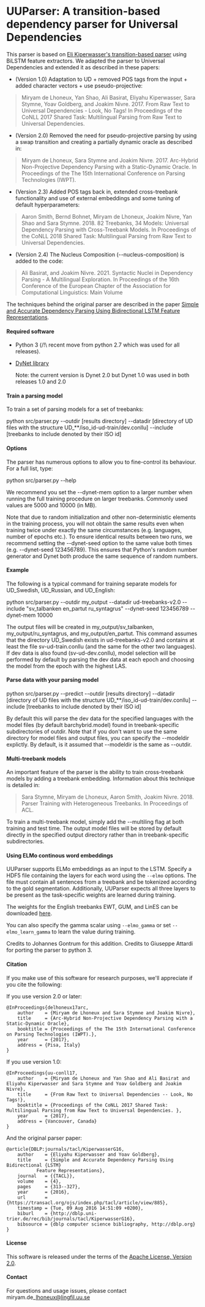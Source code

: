 # UUParser: A transition-based dependency parser for Universal Dependencies

This parser is based on [Eli Kiperwasser's transition-based parser](http://github.com/elikip/bist-parser) using BiLSTM feature extractors.
We adapted the parser to Universal Dependencies and extended it as described in these papers:

* (Version 1.0) Adaptation to UD + removed POS tags from the input + added character vectors + use pseudo-projective:
>Miryam de Lhoneux, Yan Shao, Ali Basirat, Eliyahu Kiperwasser, Sara Stymne, Yoav Goldberg, and Joakim Nivre. 2017. From Raw Text to Universal Dependencies - Look, No Tags! In Proceedings of the CoNLL 2017 Shared Task: Multilingual Parsing from Raw Text to Universal Dependencies.

* (Version 2.0) Removed the need for pseudo-projective parsing by using a swap transition and creating a partially dynamic oracle as described in:
>Miryam de Lhoneux, Sara Stymne and Joakim Nivre. 2017. Arc-Hybrid Non-Projective Dependency Parsing with a Static-Dynamic Oracle. In Proceedings of the The 15th International Conference on Parsing Technologies (IWPT).

* (Version 2.3) Added POS tags back in, extended cross-treebank functionality and use of external embeddings and some tuning of default hyperparameters:

>Aaron Smith, Bernd Bohnet, Miryam de Lhoneux, Joakim Nivre, Yan Shao and Sara Stymne. 2018. 82 Treebanks, 34 Models: Universal Dependency Parsing with Cross-Treebank Models. In Proceedings of the CoNLL 2018 Shared Task: Multilingual Parsing from Raw Text to Universal Dependencies.

* (Version 2.4) The Nucleus Composition (--nucleus-composition) is added to the code:
>Ali Basirat, and Joakim Nivre. 2021. Syntactic Nuclei in Dependency Parsing - A Multilingual Exploration. In Proceedings of the 16th Conference of the European Chapter of the Association for Computational Linguistics: Main Volume 

The techniques behind the original parser are described in the paper [Simple and Accurate Dependency Parsing Using Bidirectional LSTM Feature Representations](https://www.transacl.org/ojs/index.php/tacl/article/viewFile/885/198).

#### Required software

 * Python 3 (/!\ recent move from python 2.7 which was used for all releases).
 * [DyNet library](https://github.com/clab/dynet/tree/master/python)

    Note: the current version is Dynet 2.0 but Dynet 1.0 was used in both releases 1.0 and 2.0


#### Train a parsing model

To train a set of parsing models for a set of treebanks:

python src/parser.py --outdir [results directory] --datadir [directory of UD files with the structure UD\_\*\*/iso\_id-ud-train/dev.conllu] --include [treebanks to include denoted by their ISO id]

#### Options

The parser has numerous options to allow you to fine-control its behaviour. For a full list, type:

python src/parser.py --help

We recommend you set the --dynet-mem option to a larger number when running the full training procedure on larger treebanks.
Commonly used values are 5000 and 10000 (in MB).

Note that due to random initialization and other non-deterministic elements in the training process, you will not obtain the same results even when training twice under exactly the same circumstances (e.g. languages, number of epochs etc.).
To ensure identical results between two runs, we recommend setting the --dynet-seed option to the same value both times (e.g. --dynet-seed 123456789).
This ensures that Python's random number generator and Dynet both produce the same sequence of random numbers.

#### Example

The following is a typical command for training separate models for UD_Swedish, UD_Russian, and UD_English:

python src/parser.py --outdir my_output --datadir ud-treebanks-v2.0 --include "sv_talbanken en_partut ru_syntagrus" --dynet-seed 123456789 --dynet-mem 10000

The output files will be created in my_output/sv_talbanken, my_output/ru_syntagrus, and my_output/en_partut.
This command assumes that the directory UD_Swedish exists in ud-treebanks-v2.0 and contains at least the file sv-ud-train.conllu (and the same for the other two languages).
If dev data is also found (sv-ud-dev.conllu), model selection will be performed by default by parsing the dev data at each epoch and choosing the model from the epoch with the highest LAS.

#### Parse data with your parsing model

python src/parser.py --predict --outdir [results directory] --datadir [directory of UD files with the structure UD\_\*\*/iso\_id-ud-train/dev.conllu] --include [treebanks to include denoted by their ISO id]

By default this will parse the dev data for the specified languages with the model files (by default barchybrid.model) found in treebank-specific subdirectories of outdir.
Note that if you don't want to use the same directory for model files and output files, you can specify the --modeldir explictly.
By default, is it assumed that --modeldir is the same as --outdir.

#### Multi-treebank models

An important feature of the parser is the ability to train cross-treebank models by adding a treebank embedding.
Information about this technique is detailed in:

>Sara Stymne, Miryam de Lhoneux, Aaron Smith, Joakim Nivre. 2018. Parser Training with Heterogeneous Treebanks. In Proceedings of ACL.

To train a multi-treebank model, simply add the --multiling flag at both training and test time.
The output model files will be stored by default directly in the specified output directory rather than in treebank-specific subdirectories.

#### Using ELMo continous word embeddings

UUParser supports ELMo embeddings as an input to the LSTM. 
Specify a HDF5 file containing the layers for each word using the `--elmo` options.
The file must contain all sentences from a treebank and be tokenized according
to the gold segmentation. Additionally, UUParser expects all three layers to be present
 as the task-specific weights are learned during training.
 
The weights for the English treebanks EWT, GUM, and LinES can be downloaded [here](https://www.dropbox.com/sh/kyaq2mt07qpbtxt/AACD6LsEJrqgaURaAZ-fvHpoa?dl=0).

You can also specify the gamma scalar using `--elmo_gamma` or set `--elmo_learn_gamma`
to learn the value during training.

Credits to Johannes Gontrum for this addition.
Credits to Giuseppe Attardi for porting the parser to python 3.

#### Citation

If you make use of this software for research purposes, we'll appreciate if you cite the following:

If you use version 2.0 or later:

    @InProceedings{delhoneux17arc,
        author    = {Miryam de Lhoneux and Sara Stymne and Joakim Nivre},
        title     = {Arc-Hybrid Non-Projective Dependency Parsing with a Static-Dynamic Oracle},
        booktitle = {Proceedings of the The 15th International Conference on Parsing Technologies (IWPT).},
        year      = {2017},
        address = {Pisa, Italy}
    }

If you use version 1.0:

    @InProceedings{uu-conll17,
        author    = {Miryam de Lhoneux and Yan Shao and Ali Basirat and Eliyahu Kiperwasser and Sara Stymne and Yoav Goldberg and Joakim Nivre},
        title     = {From Raw Text to Universal Dependencies -- Look, No Tags!},
        booktitle = {Proceedings of the CoNLL 2017 Shared Task: Multilingual Parsing from Raw Text to Universal Dependencies. },
        year      = {2017},
        address = {Vancouver, Canada}
    }

And the original parser paper:

    @article{DBLP:journals/tacl/KiperwasserG16,
        author    = {Eliyahu Kiperwasser and Yoav Goldberg},
        title     = {Simple and Accurate Dependency Parsing Using Bidirectional {LSTM}
               Feature Representations},
        journal   = {{TACL}},
        volume    = {4},
        pages     = {313--327},
        year      = {2016},
        url       = {https://transacl.org/ojs/index.php/tacl/article/view/885},
        timestamp = {Tue, 09 Aug 2016 14:51:09 +0200},
        biburl    = {http://dblp.uni-trier.de/rec/bib/journals/tacl/KiperwasserG16},
        bibsource = {dblp computer science bibliography, http://dblp.org}
    }

#### License

This software is released under the terms of the [Apache License, Version 2.0](http://www.apache.org/licenses/LICENSE-2.0).

#### Contact

For questions and usage issues, please contact miryam.de\_lhoneux@lingfil.uu.se
